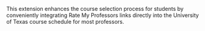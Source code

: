This extension enhances the course selection process for students by conveniently integrating Rate My Professors links directly into the University of Texas course schedule for most professors.

